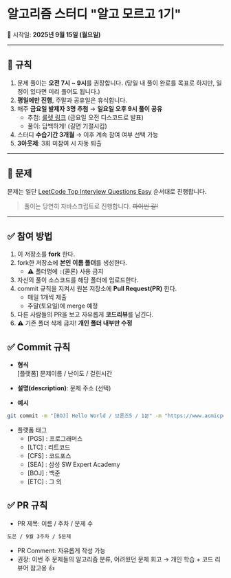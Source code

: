 # 알고리즘 스터디 "알고 모르고 1기"

📅 시작일: **2025년 9월 15일 (월요일)**

---

## 🚩 규칙

1. 문제 풀이는 **오전 7시 ~ 9시**를 권장합니다. (당일 내 풀이 완료를 목표로 하지만, 일정이 있다면 미리 풀어도 됩니다.)
2. **평일에만 진행**, 주말과 공휴일은 휴식합니다.
3. 매주 **금요일 발제자 3명 추첨** → **일요일 오후 9시 풀이 공유**  
   - 추첨: [룰렛 링크](https://lazygyu.github.io/roulette/) (금요일 오전 디스코드로 발표)  
   - 풀이: 담백하게! (길면 기절시킴)
6. 스터디 **수습기간 3개월** → 이후 계속 참여 여부 선택 가능
7. **3아웃제**: 3회 미참여 시 자동 퇴출

---
## 🚀 문제
문제는 일단 [LeetCode Top Interview Questions Easy](https://leetcode.com/explore/interview/card/top-interview-questions-easy/) 순서대로 진행합니다.
> 풀이는 당연히 자바스크립트로 진행합니다. ~~파이썬 갈!~~
---
## ✅ 참여 방법

1. 이 저장소를 **fork** 한다.
2. fork한 저장소에 **본인 이름 폴더**를 생성한다.  
   - ⚠️ 폴더명에 `:`(콜론) 사용 금지
3. 자신의 풀이 소스코드를 해당 폴더에 업로드한다.
4. commit 규칙을 지켜서 원본 저장소에 **Pull Request(PR)** 한다.  
   - 매일 1개씩 제출  
   - 주말(토요일)에 merge 예정
5. 다른 사람들의 PR을 보고 자유롭게 **코드리뷰**를 남긴다.
6. ⚠️ 기존 폴더 삭제 금지! **개인 폴더 내부만 수정**

## ✅ Commit 규칙

- **형식**  
[플랫폼] 문제이름 / 난이도 / 걸린시간

- **설명(description)**: 문제 주소 (선택)
- **예시**
```bash
git commit -m "[BOJ] Hello World / 브론즈5 / 1분" -m "https://www.acmicpc.net/problem/2557"
```
- 플랫폼 태그
  - [PGS] : 프로그래머스
  - [LTC] : 리트코드
  - [CFS] : 코드포스
  - [SEA] : 삼성 SW Expert Academy
  - [BOJ] : 백준
  - [ETC] : 그 외

## ✅ PR 규칙

- PR 제목: 이름 / 주차 / 문제 수
```bash
도은 / 9월 3주차 / 5문제
```
- PR Comment: 자유롭게 작성 가능
- 권장: 이번 주 문제들의 알고리즘 분류, 어려웠던 문제 회고 → 개인 학습 + 코드 리뷰어 참고용 👍

